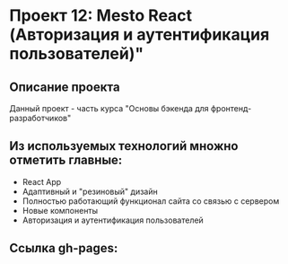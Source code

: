 # Проект 12: Mesto React (Авторизация и аутентификация пользователей)"

## Описание проекта
Данный проект - часть курса "Основы бэкенда для фронтенд-разработчиков"

## Из используемых технологий множно отметить главные:

+ React App
+ Адаптивный и "резиновый" дизайн
+ Полностью работающий функционал сайта со связью с сервером
+ Новые компоненты
+ Авторизация и аутентификация пользователей

## Ссылка gh-pages: